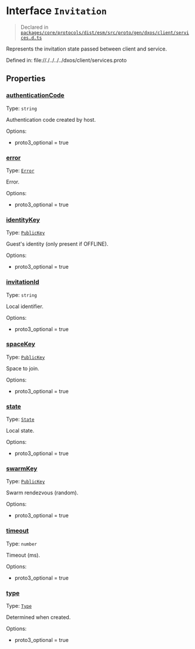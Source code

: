 # Interface `Invitation`
> Declared in [`packages/core/protocols/dist/esm/src/proto/gen/dxos/client/services.d.ts`]()

Represents the invitation state passed between client and service.

Defined in:
   file://./../../../dxos/client/services.proto
## Properties
### [authenticationCode]()
Type: <code>string</code>

Authentication code created by host.

Options:
  - proto3_optional = true
### [error]()
Type: <code>[Error](/api/@dxos/client/enums#Error)</code>

Error.

Options:
  - proto3_optional = true
### [identityKey]()
Type: <code>[PublicKey](/api/@dxos/client/classes/PublicKey)</code>

Guest's identity (only present if OFFLINE).

Options:
  - proto3_optional = true
### [invitationId]()
Type: <code>string</code>

Local identifier.

Options:
  - proto3_optional = true
### [spaceKey]()
Type: <code>[PublicKey](/api/@dxos/client/classes/PublicKey)</code>

Space to join.

Options:
  - proto3_optional = true
### [state]()
Type: <code>[State](/api/@dxos/client/enums#State)</code>

Local state.

Options:
  - proto3_optional = true
### [swarmKey]()
Type: <code>[PublicKey](/api/@dxos/client/classes/PublicKey)</code>

Swarm rendezvous (random).

Options:
  - proto3_optional = true
### [timeout]()
Type: <code>number</code>

Timeout (ms).

Options:
  - proto3_optional = true
### [type]()
Type: <code>[Type](/api/@dxos/client/enums#Type)</code>

Determined when created.

Options:
  - proto3_optional = true